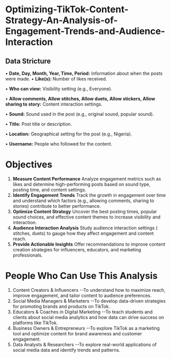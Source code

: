 # Optimizing-TikTok-Content-Strategy-An-Analysis-of-Engagement-Trends-and-Audience-Interaction


## Data Stricture

•	**Date, Day, Month, Year, Time, Period:** Information about when the posts were made.
•	**Like(s):** Number of likes received.

•	**Who can view:** Visibility setting (e.g., Everyone).

•	**Allow comments, Allow stitches, Allow duets, Allow stickers, Allow sharing to story:** Content interaction settings.

•	**Sound:** Sound used in the post (e.g., original sound, popular sound).

•	**Title:** Post title or description.

•	**Location:** Geographical setting for the post (e.g., Nigeria).

•	**Username:** People who followed for the content.

# Objectives

1.	**Measure Content Performance**
Analyze engagement metrics such as likes and determine high-performing posts based on sound type, posting time, and content settings.
2.	**Identify Engagement Trends**
Track the growth in engagement over time and understand which factors (e.g., allowing comments, sharing to stories) contribute to better performance.
3.	**Optimize Content Strategy**
Uncover the best posting times, popular sound choices, and effective content themes to increase visibility and interaction.
4.	**Audience Interaction Analysis**
Study audience interaction settings ( stitches, duets) to gauge how they affect engagement and content reach.
5.	**Provide Actionable Insights**
Offer recommendations to improve content creation strategies for influencers, educators, and marketing professionals.


# People Who Can Use This Analysis

1.	Content Creators & Influencers
--To understand how to maximize reach, improve engagement, and tailor content to audience preferences.
2.	Social Media Managers & Marketers
--To develop data-driven strategies for promoting brands and products on TikTok.
3.	Educators & Coaches in Digital Marketing
--To teach students and clients about social media analytics and how data can drive success on platforms like TikTok.
4.	Business Owners & Entrepreneurs
--To explore TikTok as a marketing tool and optimize content for brand awareness and customer engagement.
5.	Data Analysts & Researchers
--To explore real-world applications of social media data and identify trends and patterns.

